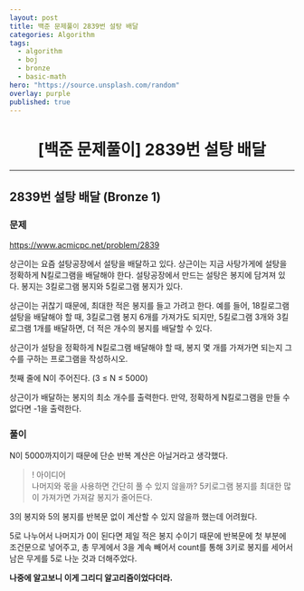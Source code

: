 ```yaml
---
layout: post
title: 백준 문제풀이 2839번 설탕 배달
categories: Algorithm
tags:
  - algorithm
  - boj
  - bronze
  - basic-math
hero: "https://source.unsplash.com/random"
overlay: purple
published: true
---
```


# <center>[백준 문제풀이] 2839번 설탕 배달</center>

---

## 2839번 설탕 배달 (Bronze 1)

### 문제

https://www.acmicpc.net/problem/2839

상근이는 요즘 설탕공장에서 설탕을 배달하고 있다. 상근이는 지금 사탕가게에 설탕을 정확하게 N킬로그램을 배달해야 한다. 설탕공장에서 만드는 설탕은 봉지에 담겨져 있다. 봉지는 3킬로그램 봉지와 5킬로그램 봉지가 있다.

상근이는 귀찮기 때문에, 최대한 적은 봉지를 들고 가려고 한다. 예를 들어, 18킬로그램 설탕을 배달해야 할 때, 3킬로그램 봉지 6개를 가져가도 되지만, 5킬로그램 3개와 3킬로그램 1개를 배달하면, 더 적은 개수의 봉지를 배달할 수 있다.

상근이가 설탕을 정확하게 N킬로그램 배달해야 할 때, 봉지 몇 개를 가져가면 되는지 그 수를 구하는 프로그램을 작성하시오.

첫째 줄에 N이 주어진다. (3 ≤ N ≤ 5000)

상근이가 배달하는 봉지의 최소 개수를 출력한다. 만약, 정확하게 N킬로그램을 만들 수 없다면 -1을 출력한다.

### 풀이

N이 5000까지이기 때문에 단순 반복 계산은 아닐거라고 생각했다.

> ! 아이디어  
> 나머지와 몫을 사용하면 간단히 풀 수 있지 않을까? 5키로그램 봉지를 최대한 많이 가져가면 가져갈 봉지가 줄어든다.

3의 봉지와 5의 봉지를 반복문 없이 계산할 수 있지 않을까 했는데 어려웠다.

5로 나누어서 나머지가 0이 된다면 제일 적은 봉지 수이기 때문에 반복문에 첫 부분에 조건문으로 넣어주고, 총 무게에서 3을 계속 빼어서 count를 통해 3키로 봉지를 세어서 남은 무게를 5로 나눈 것과 더해주었다.

**나중에 알고보니 이게 그리디 알고리즘이었다더라.**
